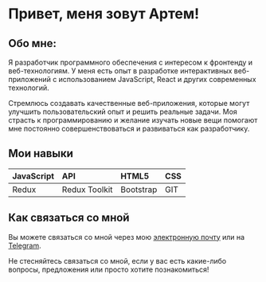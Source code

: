 # Привет, меня зовут Артем!



## Обо мне:

Я  разработчик программного обеспечения с интересом к фронтенду и веб-технологиям. У меня есть опыт в разработке интерактивных веб-приложений с использованием JavaScript, React и других современных технологий.

Стремлюсь создавать качественные веб-приложения, которые могут улучшить пользовательский опыт и решить реальные задачи. Моя страсть к программированию и желание изучать новые вещи помогают мне постоянно совершенствоваться и развиваться как разработчику.

## Мои навыки

| JavaScript      | API             | HTML5       | CSS         |
| :-------------- | :-------------- | :---------- | :---------- |
| Redux           | Redux Toolkit   | Bootstrap   | GIT         |



##



## Как связаться со мной

Вы можете связаться со мной через мою [электронную почту](mailto:hanya66693@gmail.com) или на [Telegram](https://t.me/rfcgbb).

Не стесняйтесь связаться со мной, если у вас есть какие-либо вопросы, предложения или просто хотите познакомиться!

